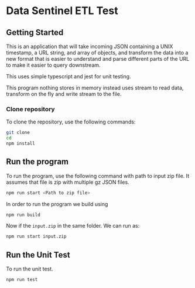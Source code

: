 # Data Sentinel ETL Test

## Getting Started

 This is an application that will take incoming JSON containing a UNIX timestamp, a URL string, and array of objects, and transform the data into a new format that is easier to understand and parse different parts of the URL to make it easier to query downstream.

 This uses simple typescript and jest for unit testing.

 This program nothing stores in memory instead uses stream to read data, transform on the fly and write stream to the file.

### Clone repository

To clone the repository, use the following commands:

```sh
git clone 
cd 
npm install
```

## Run the program

To run the program, use the following command with path to input zip file. It assumes that file is zip with multiple gz JSON files.

```sh
npm run start <Path to zip file>
```

In order to run the program we build using
```sh
npm run build
```

Now if the `input.zip` in the same folder. We can run as:
```sh
npm run start input.zip
```

## Run the Unit Test

To run the unit test.

```sh
npm run test
```